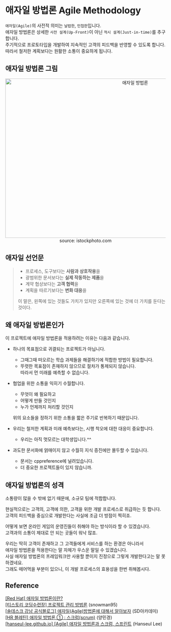 # 애자일 방법론 Agile Methodology

`애자일(Agile)`의 사전적 의미는 `날렵한`, `민첩한`입니다.  
애자일 방법론은 상세한 `사전 설계(Up-Front)`이 아닌 `적시 설계(Just-in-time)`를 추구합니다.   
주기적으로 프로토타입을 개발하여 지속적인 고객의 피드백을 반영할 수 있도록 합니다.   
따라서 철저한 계획보다는 원활한 소통이 중요하게 됩니다.

## 애자일 방법론 그림

<div align="center"><image width="800" height="500" alt="애자일 방법론" src="https://user-images.githubusercontent.com/73771162/190887073-c09f3065-2375-480f-ae0a-2c0d9af2566d.jpg"></div>
<div align="center">source: istockphoto.com</div>

## 애자일 선언문
>- 프로세스, 도구보다는 **사람과 상호작용**을   
>- 광범위한 문서보다는 **실제 작동하는 제품**을   
>- 계약 협상보다는 **고객 협력**을   
>- 계획을 따르기보다는 **변화 대응**을   
>
>이 말은, 왼쪽에 있는 것들도 가치가 있지만 오른쪽에 있는 것에 더 가치를 둔다는 것이다.

## 왜 애자일 방법론인가

이 프로젝트에 애자일 방법론을 적용하려는 이유는 다음과 같습니다.
- 하나의 목표점으로 귀결되는 프로젝트가 아닙니다.

  - 그때그때 떠오르는 학습 과제들을 해결하기에 적합한 방법이 필요합니다.
  - 뚜렷한 목표점이 존재하지 않으므로 절차가 통제되지 않습니다.   
  따라서 먼 미래를 예측할 수 없습니다.
- 협업을 위한 소통을 익히기 수월합니다.
  - 무엇이 왜 필요하고
  - 어떻게 만들 것인지
  - 누가 언제까지 처리할 것인지   
  
  위의 요소들을 정하기 위한 소통을 짧은 주기로 반복하기 때문입니다.
- 우리는 철저한 계획과 미래 예측보다는, 시행 착오에 대한 대응이 중요합니다.
  - 우리는 아직 멋모르는 대학생입니다.^^
- 과도한 문서화에 얽매이지 않고 수월히 지식 증진에만 몰두할 수 있습니다.
  - 문서는 cppreference에 널려있습니다.
  - 더 중요한 프로젝트들이 있지 않습니까.

## 애자일 방법론의 성격
소통량이 많을 수 밖에 없기 때문에, 소규모 팀에 적합합니다.  

현실적으로는 고객의, 고객에 의한, 고객을 위한 개발 프로세스로 취급하는 듯 합니다.   
고객의 피드백을 중심으로 개발한다는 사실에 조금 더 방점이 찍히죠.   

어떻게 보면 온라인 게임의 운영진들이 취해야 하는 방식이라 할 수 있겠습니다.   
고객과의 소통이 제대로 안 되는 곳들이 워낙 많죠.

우리는 딱히 고객이 존재하고 그 고객들에게 서비스를 하는 환경은 아니라서   
애자일 방법론을 적용한다는 말 자체가 우스운 말일 수 있겠습니다.   
사실 애자일 방법론의 프레임워크만 사용할 뿐이지 진정으로 그렇게 개발한다고는 말 못 하겠네요.   
그래도 떼어먹을 부분이 있으니, 이 개발 프로세스의 효용성을 한번 취해봅시다.

## Reference
[\[Red Hat\] 애자일 방법론이란?](https://www.redhat.com/ko/devops/what-is-agile-methodology)   
[\[티스토리 코딩수련장\] 프로젝트 관리 방법론](https://11001.tistory.com/125) \(snowman95\)   
[\[솔데스크 강남 공식블로그\] 애자일(Agile)방법론에 대해서 알아보자](https://blog.naver.com/sundooedu/221193074730) \(SD아카데미\)     
[\[HR 블레틴\] 애자일 방법론 ① : 스크럼(scrum)](https://hrbulletin.net/organizational-culture/%EC%95%A0%EC%9E%90%EC%9D%BC-%EB%B0%A9%EB%B2%95%EB%A1%A0%E2%91%A0-%EC%8A%A4%ED%81%AC%EB%9F%BCscrum/) \(양민경\)   
[\[hanseul-lee.github.io\] [Agile] 애자일 방법론과 스크럼, 스프린트](https://hanseul-lee.github.io/2020/11/29/20-11-29-Agile/) \(Hanseul Lee\)
